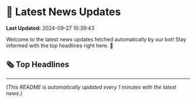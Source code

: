 # 📰 Latest News Updates
**Last Updated:** 2024-09-27 10:39:43

Welcome to the latest news updates fetched automatically by our bot! Stay informed with the top headlines right here. 🚀

## 🗞️ Top Headlines

---
*(This README is automatically updated every 1 minutes with the latest news.)*
